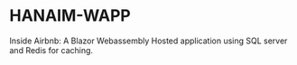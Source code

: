 # HANAIM-WAPP

Inside Airbnb: A Blazor Webassembly Hosted application using SQL server and Redis for caching.
